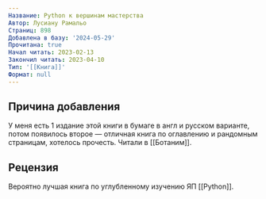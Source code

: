 ```yaml
---
Название: Python к вершинам мастерства
Автор: Лусиану Рамальо
Страниц: 898
Добавлена в базу: '2024-05-29'
Прочитана: true
Начал читать: 2023-02-13
Закончил читать: 2023-04-10
Тип: '[[Книга]]'
Формат: null
---
```

## Причина добавления

У меня есть 1 издание этой книги в бумаге в англ и русском варианте, потом появилось второе — отличная книга по оглавлению и рандомным страницам, хотелось прочесть. Читали в [[Ботаним]].

## Рецензия

Вероятно лучшая книга по углубленному изучению ЯП [[Python]].